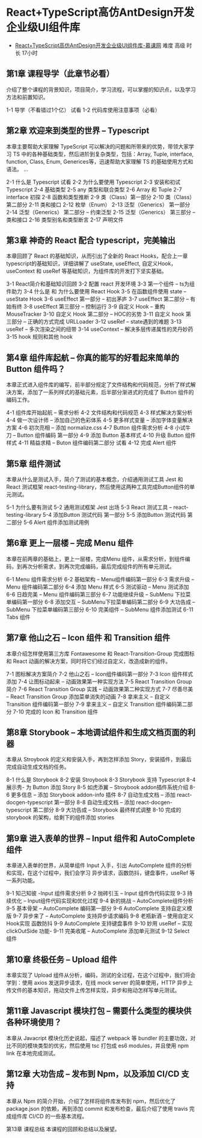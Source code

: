 # React+TypeScript高仿AntDesign开发企业级UI组件库
- [React+TypeScript高仿AntDesign开发企业级UI组件库-慕课网](https://coding.imooc.com/class/428.html)
难度 高级  时长 17小时

## 第1章 课程导学（此章节必看）
介绍了整个课程的背景知识，项目简介，学习流程，可以掌握的知识点，以及学习方法和前置知识。

1-1 导学（不看错过1个亿） 试看
1-2 代码库使用注意事项（必看）

##  第2章 欢迎来到类型的世界 – Typescript
本章主要帮助大家理解 TypeScript 可以解决的问题和所带来的优势，带领大家学习 TS 中的各种基础类型，然后进阶到复杂类型，包括：Array, Tuple, interface, function, Class, Enum, Generices等，迅速帮助大家理解 TS 的基础使用方式和语法。 …

2-1 什么是 Typescript 试看
2-2 为什么要使用 Typescript
2-3 安装和初试 Typescript
2-4 基础类型
2-5 any 类型和联合类型
2-6 Array 和 Tuple
2-7 interface 初探
2-8 函数和类型推断
2-9 类（Class）第一部分
2-10 类（Class）第二部分
2-11 类和接口
2-12 枚举（Enum）
2-13 泛型（Generics） 第一部分
2-14 泛型（Generics） 第二部分 – 约束泛型
2-15 泛型（Generics） 第三部分 – 类和接口
2-16 类型别名和类型断言
2-17 声明文件

## 第3章 神奇的 React 配合 typescript，完美输出
本章回顾了 React 的基础知识，从而引出了全新的 React Hooks，配合上一章typescript的基础知识，详细讲解了 useState, useEffect, 自定义Hook，useContext 和 useRef 等基础知识，为组件库的开发打下坚实基础。

3-1 React简介和基础知识回顾
3-2 配置 react 开发环境
3-3 第一个组件 – ts为组件助力
3-4 什么是 和 为什么要使用 React Hook
3-5 在函数组件使用 state – useState Hook
3-6 useEffect 第一部分 – 初出茅庐
3-7 useEffect 第二部分 – 有始有终
3-8 useEffect 第三部分 – 控制运行
3-9 自定义 Hook – 重构 MouseTracker
3-10 自定义 Hook 第二部分 – HOC的劣势
3-11 自定义 hook 第三部分 – 正确的方式完成 URLLoader
3-12 useRef – state遇到的难题
3-13 useRef – 多次渲染之间的纽带
3-14 useContext – 解决多层传递属性的灵丹妙药
3-15 hook 规则和其他 hook

## 第4章 组件库起航 – 你真的能写的好看起来简单的 Button 组件吗？
本章正式进入组件库的编写，前半部分规定了文件结构和代码规范，分析了样式解决方案，添加了一系列样式的基础元素，后半部分渐进式的完成了 Button 组件的编码工作。

4-1 组件库开始起航 – 需求分析
4-2 文件结构和代码规范
4-3 样式解决方案分析
4-4 做一次设计师 – 添加自己的色彩体系
4-5 更多样式变量 – 添加字体变量解决方案
4-6 初次亮相 – 添加 normalize.css
4-7 Button 组件需求分析
4-8 小试牛刀 – Button 组件编码 第一部分
4-9 添加 Button 基本样式
4-10 升级 Button 组件样式
4-11 精益求精 – Buton 组件编码第二部分 试看
4-12 完成 Alert 组件

##  第5章 组件测试
本章从什么是测试入手，简介了测试的基本概念，介绍通用测试工具 Jest 和 React 测试框架 react-testing-library，然后使用这两种工具完成Button组件的单元测试。

5-1 为什么要有测试
5-2 通用测试框架 Jest 出场
5-3 React 测试工具 – react-testing-library
5-4 添加Button 测试代码 第一部分
5-5 添加Button 测试代码 第二部分
5-6 Alert 组件添加测试用例

##  第6章 更上一层楼 – 完成 Menu 组件
本章在前两章的基础上，更上一层楼，完成Menu 组件，从需求分析，到组件编码，到再次分析需求，到再次完成编码，最后完成组件的所有单元测试。

6-1 Menu 组件需求分析
6-2 基础架构 – Menu组件编码第一部分
6-3 需求升级 – Menu 组件编码第二部分
6-4 添加 Menu 样式
6-5 测试驱动 – Menu 测试添加
6-6 日趋完美 – Menu 组件编码第三部分
6-7 功能继续升级 – SubMenu 下拉菜单编码第一部分
6-8 添加交互 – SubMenu下拉菜单编码第二部分
6-9 大功告成 – SubMenu 下拉菜单编码第三部分
6-10 完美组件 – SubMenu 组件添加测试
6-11 Tabs 组件

## 第7章 他山之石 – Icon 组件 和 Transition 组件
本章介绍怎样使用第三方库 Fontawesome 和 React-Transition-Group 完成图标和 React 动画的解决方案，同时将它们经过自定义，改造成新的组件。

7-1 图标解决方案简介
7-2 他山之石 – Icon组件编码第一部分
7-3 Icon 组件样式添加
7-4 让图标动起来 – 动画效果第一种实现方法
7-5 React Transition Group 简介
7-6 React Transition Group 实践 – 动画效果第二种实现方式
7-7 尽善尽美 – React Transition Group 添加菜单消失的动画
7-8 拿来主义 – 自定义 Transition 组件编码第一部分
7-9 拿来主义 – 自定义 Transition 组件编码第二部分
7-10 完成的 Icon 和 Transition 组件

## 第8章 Storybook – 本地调试组件和生成文档页面的利器
本章从 Stroybook 的定义和安装入手，再到怎样添加 Story，安装插件，到最后完成自动生成文档的任务。

8-1 什么是 Storybook
8-2 安装 Stroybook
8-3 Storybook 支持 Typescript
8-4 展示秀- 为 Button 添加 Story
8-5 如虎添翼 – Stroybook addon插件系统介绍
8-6 更多信息 – 添加 Storybook addon-info 插件
8-7 自动生成文档 – 添加 react-docgen-typescript 第一部分
8-8 自动生成文档 – 添加 react-docgen-typescript 第二部分
8-9 大功告成 – Storybook 最终样式调整
8-10 完成的 storybook 的架构，给剩下的组件添加 stories

## 第9章 进入表单的世界 – Input 组件和 AutoComplete 组件
本章进入表单的世界，从简单组件 Input 入手，引出 AutoComplete 组件的分析和实现，在这个过程中，我们会学习 异步请求，函数防抖，键盘事件，useRef 等一系列功能。

9-1 知己知彼 -Input 组件需求分析
9-2 抛砖引玉 – Input 组件伪代码实现
9-3 持续优化 – Input组件代码实现和优化过程
9-4 新的挑战 – AutoComplete组件分析
9-5 基本骨架 – AutoComplete 编码第一部分
9-6 AutoComplete 支持自定义模版
9-7 异步来了 – AutoComplete 支持异步请求编码
9-8 老瓶新酒 – 使用自定义Hook实现 函数防抖
9-9 AutoComplete 支持键盘事件
9-10 妙用 useRef – 实现 clickOutSide 功能-
9-11 完美收尾 – AutoComplete 添加单元测试
9-12 Select 组件

## 第10章 终极任务 – Upload 组件
本章实现了 Upload 组件从分析，编码，测试的全过程，在这个过程中，我们将会学到：使用 axios 发送异步请求，在线 mock server 的简单使用，HTTP 异步上传文件的基本知识，拖动文件上传怎样实现，异步和拖动怎样写单元测试。

## 第11章 Javascript 模块打包 – 需要什么类型的模块供各种环境使用？
本章从 Javacript 模块化历史说起，描述了 webpack 等 bundler 的主要功效，对比不同的模块类型的优劣，然后使用 tsc 打包成 es6 modules，并且使用 npm link 在本地完成测试。

## 第12章 大功告成 – 发布到 Npm，以及添加 CI/CD 支持
本章从 Npm 的简介开始，介绍了怎样将组件库发布到 npm，然后优化了 package.json 的依赖，再到添加 commit 和发布检查，最后介绍了使用 travis 完成组件库 CI/CD 的一些基本流程。

第13章 课程总结
本课程的回顾和总结以及展望。